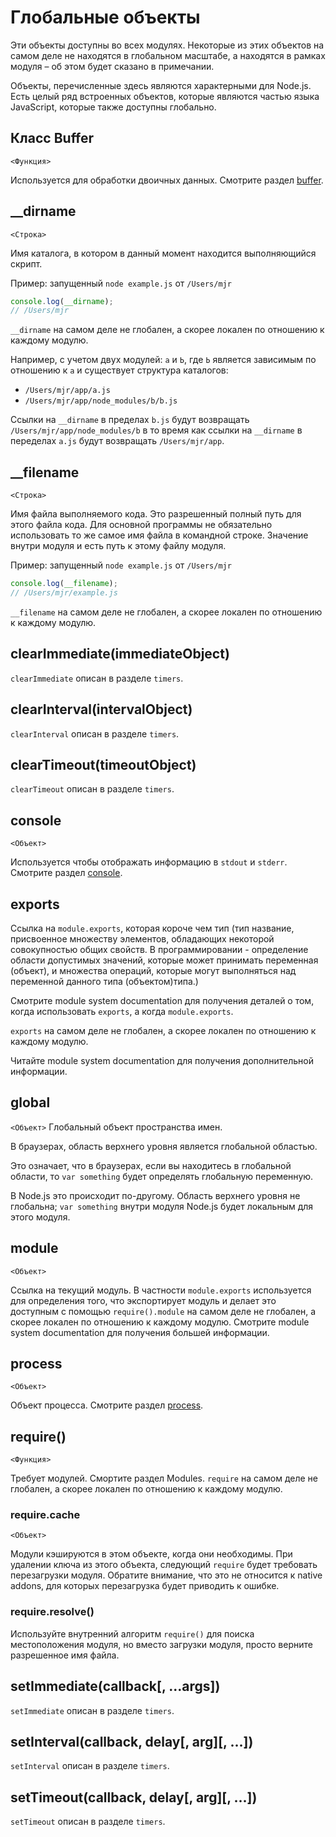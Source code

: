 # Глобальные объекты

Эти объекты доступны во всех модулях. Некоторые из этих объектов на самом деле не находятся в глобальном масштабе, а находятся в рамках модуля – об этом будет сказано в примечании.

Объекты, перечисленные здесь являются характерными для Node.js. Есть целый ряд встроенных объектов, которые являются частью языка JavaScript, которые также доступны глобально.

## Класс Buffer

`<Функция>`

Используется для обработки двоичных данных. Смотрите раздел [buffer](buffer.md).

## \_\_dirname

`<Строка>`

Имя каталога, в котором в данный момент находится выполняющийся скрипт.

Пример: запущенный `node example.js` от `/Users/mjr`

```js
console.log(__dirname);
// /Users/mjr
```

`__dirname` на самом деле не глобален, а скорее локален по отношению к каждому модулю.

Например, с учетом двух модулей: `а` и `Ь`, где `Ь` является зависимым по отношению к `а` и существует структура каталогов:

- `/Users/mjr/app/a.js`
- `/Users/mjr/app/node_modules/b/b.js`

Ссылки на `__dirname` в пределах `b.js` будут возвращать `/Users/mjr/app/node_modules/b` в то время как ссылки на `__dirname` в переделах `a.js` будут возвращать `/Users/mjr/app`.

## \_\_filename

`<Строка>`

Имя файла выполняемого кода. Это разрешенный полный путь для этого файла кода. Для основной программы не обязательно использовать то же самое имя файла в командной строке. Значение внутри модуля и есть путь к этому файлу модуля.

Пример: запущенный `node example.js` от `/Users/mjr`

```js
console.log(__filename);
// /Users/mjr/example.js
```

`__filename` на самом деле не глобален, а скорее локален по отношению к каждому модулю.

## clearImmediate(immediateObject)

`clearImmediate` описан в разделе `timers`.

## clearInterval(intervalObject)

`clearInterval` описан в разделе `timers`.

## clearTimeout(timeoutObject)

`clearTimeout` описан в разделе `timers`.

## console

`<Объект>`

Используется чтобы отображать информацию в `stdout` и `stderr`. Смотрите раздел [console](console.md).

## exports

Ссылка на `module.exports`, которая короче чем тип (тип название, присвоенное множеству элементов, обладающих некоторой совокупностью общих свойств. В программировании - определение области допустимых значений, которые может принимать переменная (объект), и множества операций, которые могут выполняться над переменной данного типа (объектом)типа.)

Смотрите module system documentation для получения деталей о том, когда использовать `exports`, а когда `module.exports`.

`exports` на самом деле не глобален, а скорее локален по отношению к каждому модулю.

Читайте module system documentation для получения дополнительной информации.

## global

`<Объект>` Глобальный объект пространства имен.

В браузерах, область верхнего уровня является глобальной областью.

Это означает, что в браузерах, если вы находитесь в глобальной области, то `var something` будет определять глобальную переменную.

В Node.js это происходит по-другому. Область верхнего уровня не глобальна; `var something` внутри модуля Node.js будет локальным для этого модуля.

## module

`<Объект>`

Ссылка на текущий модуль. В частности `module.exports` используется для определения того, что экспортирует модуль и делает это доступным с помощью `require().module` на самом деле не глобален, а скорее локален по отношению к каждому модулю. Смотрите module system documentation для получения большей информации.

## process

`<Объект>`

Объект процесса. Смотрите раздел [process](process.md).

## require()

`<Функция>`

Требует модулей. Смортите раздел Modules. `require` на самом деле не глобален, а скорее локален по отношению к каждому модулю.

### require.cache

`<Объект>`

Модули кэшируются в этом объекте, когда они необходимы. При удалении ключа из этого объекта, следующий `require` будет требовать перезагрузки модуля. Обратите внимание, что это не относится к native addons, для которых перезагрузка будет приводить к ошибке.

### require.resolve()

Используйте внутренний алгоритм `require()` для поиска местоположения модуля, но вместо загрузки модуля, просто верните разрешенное имя файла.

## setImmediate(callback[, ...args])

`setImmediate` описан в разделе `timers`.

## setInterval(callback, delay[, arg][, ...])

`setInterval` описан в разделе `timers`.

## setTimeout(callback, delay[, arg][, ...])

`setTimeout` описан в разделе `timers`.

